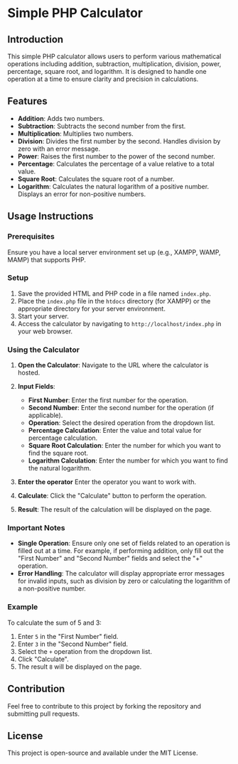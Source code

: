 # Simple PHP Calculator

## Introduction

This simple PHP calculator allows users to perform various mathematical operations including addition, subtraction, multiplication, division, power, percentage, square root, and logarithm. It is designed to handle one operation at a time to ensure clarity and precision in calculations.

## Features

- **Addition**: Adds two numbers.
- **Subtraction**: Subtracts the second number from the first.
- **Multiplication**: Multiplies two numbers.
- **Division**: Divides the first number by the second. Handles division by zero with an error message.
- **Power**: Raises the first number to the power of the second number.
- **Percentage**: Calculates the percentage of a value relative to a total value.
- **Square Root**: Calculates the square root of a number.
- **Logarithm**: Calculates the natural logarithm of a positive number. Displays an error for non-positive numbers.

## Usage Instructions

### Prerequisites

Ensure you have a local server environment set up (e.g., XAMPP, WAMP, MAMP) that supports PHP.

### Setup

1. Save the provided HTML and PHP code in a file named `index.php`.
2. Place the `index.php` file in the `htdocs` directory (for XAMPP) or the appropriate directory for your server environment.
3. Start your server.
4. Access the calculator by navigating to `http://localhost/index.php` in your web browser.

### Using the Calculator

1. **Open the Calculator**: Navigate to the URL where the calculator is hosted.

2. **Input Fields**:
    - **First Number**: Enter the first number for the operation.
    - **Second Number**: Enter the second number for the operation (if applicable).
    - **Operation**: Select the desired operation from the dropdown list.
    - **Percentage Calculation**: Enter the value and total value for percentage calculation.
    - **Square Root Calculation**: Enter the number for which you want to find the square root.
    - **Logarithm Calculation**: Enter the number for which you want to find the natural logarithm.

3. **Enter the operator** Enter the operator you want to work with.

4. **Calculate**: Click the "Calculate" button to perform the operation.

5. **Result**: The result of the calculation will be displayed on the page.

### Important Notes

- **Single Operation**: Ensure only one set of fields related to an operation is filled out at a time. For example, if performing addition, only fill out the "First Number" and "Second Number" fields and select the "+" operation. 
- **Error Handling**: The calculator will display appropriate error messages for invalid inputs, such as division by zero or calculating the logarithm of a non-positive number.

### Example

To calculate the sum of 5 and 3:

1. Enter `5` in the "First Number" field.
2. Enter `3` in the "Second Number" field.
3. Select the `+` operation from the dropdown list.
4. Click "Calculate".
5. The result `8` will be displayed on the page.

## Contribution

Feel free to contribute to this project by forking the repository and submitting pull requests.

## License

This project is open-source and available under the MIT License.

